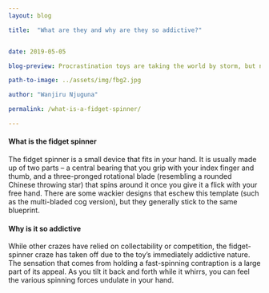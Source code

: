 ```yaml
---
layout: blog

title:  "What are they and why are they so addictive?"


date: 2019-05-05

blog-preview: Procrastination toys are taking the world by storm, but none of them are dominating the market quite like the fidget spinner

path-to-image: ../assets/img/fbg2.jpg

author: "Wanjiru Njuguna"

permalink: /what-is-a-fidget-spinner/

---
```


#### What is the fidget spinner

 The fidget spinner is a small device that fits in your hand. It is usually made up of two parts – a central bearing that you grip with your index finger and thumb, and a three-pronged rotational blade (resembling a rounded Chinese throwing star) that spins around it once you give it a flick with your free hand. There are some wackier designs that eschew this template (such as the multi-bladed cog version), but they generally stick to the same blueprint.

#### Why is it so addictive

While other crazes have relied on collectability or competition, the fidget-spinner craze has taken off due to the toy’s immediately addictive nature. The sensation that comes from holding a fast-spinning contraption is a large part of its appeal. As you tilt it back and forth while it whirrs, you can feel the various spinning forces undulate in your hand.